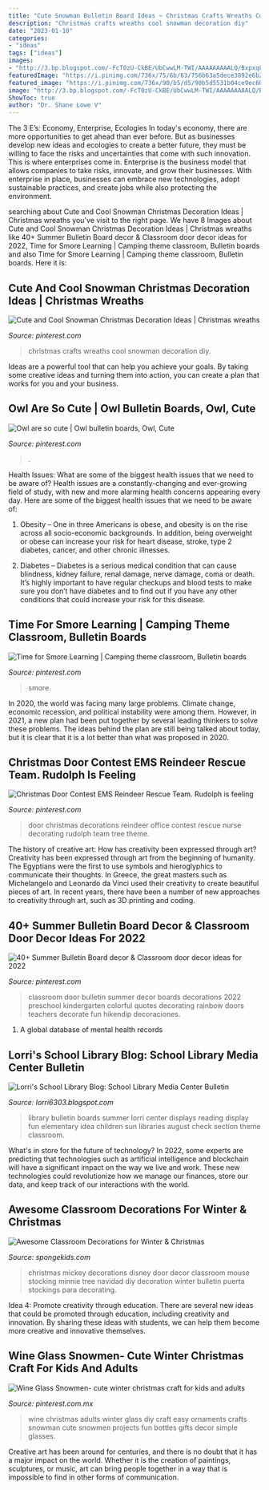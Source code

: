 ```yaml
---
title: "Cute Snowman Bulletin Board Ideas ~ Christmas Crafts Wreaths Cool Snowman Decoration Diy"
description: "Christmas crafts wreaths cool snowman decoration diy"
date: "2023-01-10"
categories:
- "ideas"
tags: ["ideas"]
images:
- "http://3.bp.blogspot.com/-FcT0zU-CkBE/UbCwwLM-TWI/AAAAAAAAALQ/BxpxqLv5bHA/s1600/AllPicutresFrom+Camera4-2013+001+(321).JPG"
featuredImage: "https://i.pinimg.com/736x/75/6b/63/756b63a5dece3892e6b20d3b06eeda8d.jpg"
featured_image: "https://i.pinimg.com/736x/90/b5/d5/90b5d5531b04ce9ec60b29b2b799d81e--bulletin-board-learning.jpg"
image: "http://3.bp.blogspot.com/-FcT0zU-CkBE/UbCwwLM-TWI/AAAAAAAAALQ/BxpxqLv5bHA/s1600/AllPicutresFrom+Camera4-2013+001+(321).JPG"
ShowToc: true
author: "Dr. Shane Lowe V"
---
```



The 3 E’s: Economy, Enterprise, Ecologies
In today's economy, there are more opportunities to get ahead than ever before. But as businesses develop new ideas and ecologies to create a better future, they must be willing to face the risks and uncertainties that come with such innovation. This is where enterprises come in. Enterprise is the business model that allows companies to take risks, innovate, and grow their businesses. With enterprise in place, businesses can embrace new technologies, adopt sustainable practices, and create jobs while also protecting the environment.

	

		
searching about Cute and Cool Snowman Christmas Decoration Ideas | Christmas wreaths you've visit to the right page. We have 8 Images about Cute and Cool Snowman Christmas Decoration Ideas | Christmas wreaths like 40+ Summer Bulletin Board decor &amp; Classroom door decor ideas for 2022, Time for Smore Learning | Camping theme classroom, Bulletin boards and also Time for Smore Learning | Camping theme classroom, Bulletin boards. Here it is:
		
    
## Cute And Cool Snowman Christmas Decoration Ideas | Christmas Wreaths

<img loading=lazy src="https://i.pinimg.com/736x/75/6b/63/756b63a5dece3892e6b20d3b06eeda8d.jpg" onerror="this.onerror=null;this.src='https://tse4.mm.bing.net/th?id=OIP.1LUL0QaRpXxaXcX1qphl1AHaNH&amp;pid=15.1';" alt="Cute and Cool Snowman Christmas Decoration Ideas | Christmas wreaths">

_Source: pinterest.com_

>christmas crafts wreaths cool snowman decoration diy. 

	

Ideas are a powerful tool that can help you achieve your goals. By taking some creative ideas and turning them into action, you can create a plan that works for you and your business.

    
## Owl Are So Cute | Owl Bulletin Boards, Owl, Cute

<img loading=lazy src="https://i.pinimg.com/736x/07/e3/bc/07e3bc29e7adc431fd5602e8c5be258f--owls-so-cute.jpg" onerror="this.onerror=null;this.src='https://tse2.mm.bing.net/th?id=OIP._6hOV0CYQ-NY75pliG9OUAHaJ3&amp;pid=15.1';" alt="Owl are so cute | Owl bulletin boards, Owl, Cute">

_Source: pinterest.com_

>. 

	

Health Issues: What are some of the biggest health issues that we need to be aware of?
Health issues are a constantly-changing and ever-growing field of study, with new and more alarming health concerns appearing every day. Here are some of the biggest health issues that we need to be aware of:
1. Obesity – One in three Americans is obese, and obesity is on the rise across all socio-economic backgrounds. In addition, being overweight or obese can increase your risk for heart disease, stroke, type 2 diabetes, cancer, and other chronic illnesses.

2. Diabetes – Diabetes is a serious medical condition that can cause blindness, kidney failure, renal damage, nerve damage, coma or death. It’s highly important to have regular checkups and blood tests to make sure you don’t have diabetes and to find out if you have any other conditions that could increase your risk for this disease.


    
## Time For Smore Learning | Camping Theme Classroom, Bulletin Boards

<img loading=lazy src="https://i.pinimg.com/736x/90/b5/d5/90b5d5531b04ce9ec60b29b2b799d81e--bulletin-board-learning.jpg" onerror="this.onerror=null;this.src='https://tse3.mm.bing.net/th?id=OIP.4JldjCM_sSFKj305u663jgHaNK&amp;pid=15.1';" alt="Time for Smore Learning | Camping theme classroom, Bulletin boards">

_Source: pinterest.com_

>smore. 

	

In 2020, the world was facing many large problems. Climate change, economic recession, and political instability were among them. However, in 2021, a new plan had been put together by several leading thinkers to solve these problems. The ideas behind the plan are still being talked about today, but it is clear that it is a lot better than what was proposed in 2020.

    
## Christmas Door Contest EMS Reindeer Rescue Team. Rudolph Is Feeling

<img loading=lazy src="https://i.pinimg.com/736x/9b/74/19/9b7419a123b189f75ec8da4fff37327f--school-decorations-christmas-door.jpg" onerror="this.onerror=null;this.src='https://tse4.mm.bing.net/th?id=OIP.uFXKriZv_cKHgYi6DW8toQHaNW&amp;pid=15.1';" alt="Christmas Door Contest EMS Reindeer Rescue Team. Rudolph is feeling">

_Source: pinterest.com_

>door christmas decorations reindeer office contest rescue nurse decorating rudolph team tree theme. 

	

The history of creative art: How has creativity been expressed through art?
Creativity has been expressed through art from the beginning of humanity. The Egyptians were the first to use symbols and hieroglyphics to communicate their thoughts. In Greece, the great masters such as Michelangelo and Leonardo da Vinci used their creativity to create beautiful pieces of art. In recent years, there have been a number of new approaches to creativity through art, such as 3D printing and coding.

    
## 40+ Summer Bulletin Board Decor &amp; Classroom Door Decor Ideas For 2022

<img loading=lazy src="https://i.pinimg.com/736x/61/8e/89/618e8915fefe01c86331c04f33c4cc4a.jpg" onerror="this.onerror=null;this.src='https://tse3.mm.bing.net/th?id=OIP.OKh45RaisSfXOxjAYnU98AHaNK&amp;pid=15.1';" alt="40+ Summer Bulletin Board decor &amp; Classroom door decor ideas for 2022">

_Source: pinterest.com_

>classroom door bulletin summer decor boards decorations 2022 preschool kindergarten colorful quotes decorating rainbow doors teachers decorate fun hikendip decoraciones. 

	

1. A global database of mental health records 

    
## Lorri&#039;s School Library Blog: School Library Media Center Bulletin

<img loading=lazy src="http://3.bp.blogspot.com/-FcT0zU-CkBE/UbCwwLM-TWI/AAAAAAAAALQ/BxpxqLv5bHA/s1600/AllPicutresFrom+Camera4-2013+001+(321).JPG" onerror="this.onerror=null;this.src='https://tse2.mm.bing.net/th?id=OIP.sGeLeXnCBDNNkeZn_-bhxQHaJ4&amp;pid=15.1';" alt="Lorri&#039;s School Library Blog: School Library Media Center Bulletin">

_Source: lorri6303.blogspot.com_

>library bulletin boards summer lorri center displays reading display fun elementary idea children sun libraries august check section theme classroom. 

	

What's in store for the future of technology?
In 2022, some experts are predicting that technologies such as artificial intelligence and blockchain will have a significant impact on the way we live and work. These new technologies could revolutionize how we manage our finances, store our data, and keep track of our interactions with the world.

    
## Awesome Classroom Decorations For Winter &amp; Christmas

<img loading=lazy src="https://spongekids.com/wp-content/uploads/2016/11/christmas-bulletin-board/17-christmas-bulletin-board-ideas.jpg" onerror="this.onerror=null;this.src='https://tse3.mm.bing.net/th?id=OIP.fglqwP9Tj60vEkuAm1R04gHaNI&amp;pid=15.1';" alt="Awesome Classroom Decorations for Winter &amp; Christmas">

_Source: spongekids.com_

>christmas mickey decorations disney door decor classroom mouse stocking minnie tree navidad diy decoration winter bulletin puerta stockings para decorating. 

	

Idea 4: Promote creativity through education.
There are several new ideas that could be promoted through education, including creativity and innovation. By sharing these ideas with students, we can help them become more creative and innovative themselves.

    
## Wine Glass Snowmen- Cute Winter Christmas Craft For Kids And Adults

<img loading=lazy src="https://i.pinimg.com/736x/db/2b/e1/db2be143b6f1e6ada8b107a96a38b15e.jpg" onerror="this.onerror=null;this.src='https://tse1.mm.bing.net/th?id=OIP.MipixwdSFH4mmYYB5fvzuQHaNK&amp;pid=15.1';" alt="Wine Glass Snowmen- cute winter christmas craft for kids and adults">

_Source: pinterest.com.mx_

>wine christmas adults winter glass diy craft easy ornaments crafts snowman cute snowmen projects fun bottles gifts decor simple glasses. 

	

Creative art has been around for centuries, and there is no doubt that it has a major impact on the world. Whether it is the creation of paintings, sculptures, or music, art can bring people together in a way that is impossible to find in other forms of communication.

